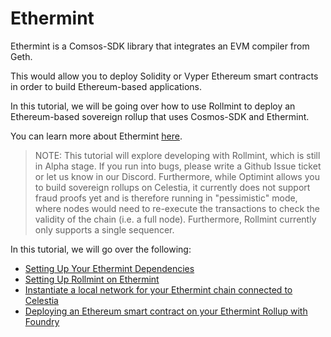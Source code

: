 # Ethermint

Ethermint is a Comsos-SDK library that integrates an EVM compiler
from Geth.

This would allow you to deploy Solidity or Vyper Ethereum smart contracts
in order to build Ethereum-based applications.

In this tutorial, we will be going over how to use Rollmint to deploy
an Ethereum-based sovereign rollup that uses Cosmos-SDK and Ethermint.

You can learn more about Ethermint [here](https://docs.ethermint.zone/).

> NOTE: This tutorial will explore developing with Rollmint, which
  is still in Alpha stage. If you run into bugs, please write a Github
  Issue ticket or let us know in our Discord. Furthermore, while Optimint
  allows you to build sovereign rollups on Celestia, it currently does not
  support fraud proofs yet and is therefore running in "pessimistic" mode,
  where nodes would need to re-execute the transactions to check the validity
  of the chain (i.e. a full node). Furthermore, Rollmint currently only supports
  a single sequencer.

In this tutorial, we will go over the following:

* [Setting Up Your Ethermint Dependencies](./ethermint-dependencies.md)
* [Setting Up Rollmint on Ethermint](./rollmint-on-ethermint.md)
* [Instantiate a local network for your Ethermint chain connected to Celestia](./instantiate-ethermint.md)
* [Deploying an Ethereum smart contract on your Ethermint Rollup with Foundry](./deploy-solidity-ethermint-foundry.md)
